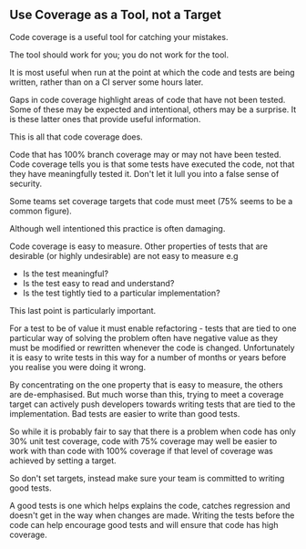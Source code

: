 ## Use Coverage as a Tool, not a Target

Code coverage is a useful tool for catching your mistakes. 

The tool should work for you; you do not work for the tool.

It is most useful when run at the point at which the code and tests are being written, rather than on a CI server some hours later.

Gaps in code coverage highlight areas of code that have not been tested. Some of these may be expected and intentional, others may be a surprise. It is these latter ones that provide useful information.

This is all that code coverage does.

Code that has 100% branch coverage may or may not have been tested. Code coverage tells you is that some tests have executed the code, not that they have meaningfully tested it. Don't let it lull you into a false sense of security.

Some teams set coverage targets that code must meet (75% seems to be a common figure). 

Although well intentioned this practice is often damaging.

Code coverage is easy to measure. Other properties of tests that are desirable (or highly undesirable) are not easy to measure e.g

* Is the test meaningful?
* Is the test easy to read and understand?
* Is the test tightly tied to a particular implementation?

This last point is particularly important.

For a test to be of value it must enable refactoring - tests that are tied to one particular way of solving the problem often have negative value as they must be modified or rewritten whenever the code is changed. Unfortunately it is easy to write tests in this way for a number of months or years before you realise you were doing it wrong.

By concentrating on the one property that is easy to measure, the others are de-emphasised. But much worse than this, trying to meet a coverage target can actively push developers towards writing tests that are tied to the implementation. Bad tests are easier to write than good tests.

So while it is probably fair to say that there is a problem when code has only 30% unit test coverage, code with 75% coverage may well be easier to work with than code with 100% coverage if that level of coverage was achieved by setting a target.

So don't set targets, instead make sure your team is committed to writing good tests. 

A good tests is one which helps explains the code, catches regression and doesn't get in the way when changes are made. Writing the tests before the code can help encourage good tests and will ensure that code has high coverage.
